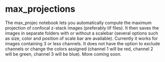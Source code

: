 # max_projections

The max_projec notebook lets you automatically compute the maximum projection of confocal z-stack images (preferably tif files). It then saves the images in separate folders with or without a scalebar (several options such as size, color and position of scale bar are available). Currently it works for images containing 3 or less channels. It does not have the option to exclude channels or change the colors assigned (channel 1 will be red, channel 2 will be green, channel 3 will be blue). More coming soon.

